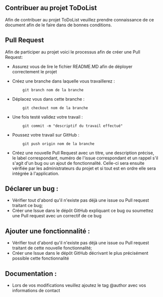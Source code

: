 ## Contribuer au projet ToDoList

Afin de contribuer au projet ToDoList veuillez prendre connaissance de ce document afin de le faire dans de bonnes conditions.

## Pull Request

Afin de participer au projet voici le processus afin de créer une Pull Request:

- Assurez vous de lire le fichier README.MD afin de déployer correctement le projet

- Créez une branche dans laquelle vous travaillerez :
```
        git branch nom de la branche
```
- Déplacez vous dans cette branche :
```
        git checkout nom de la branche
```
- Une fois testé validez votre travail :
```
        git commit -m "descriptif du travail effectué"
```
- Poussez votre travail sur GitHub :
```
        git push origin nom de la branche
```
- Créez une nouvelle Pull Request avec un titre, une description précise, le label correspondant, numéro de l'issue correspondant et un rappel s'il s'agit d'un bug ou un ajout de fonctionnalité. Celle-ci sera ensuite vérifiée par les administrateurs du projet et si tout est en ordre elle sera intégrée à l'application.

## Déclarer un bug :
 - Vérifier tout d'abord qu'il n'existe pas déjà une issue ou Pull request traitant ce bug;
 - Créer une Issue dans le dépôt GitHub expliquant ce bug ou soumettez une Pull request avec un correctif de ce bug

## Ajouter une fonctionnalité :
- Vérifier tout d'abord qu'il n'existe pas déjà une issue ou Pull request traitant de cette nouvelle fonctionnalité;
- Créer une Issue dans le dépôt GitHub décrivant le plus précisément possible cette fonctionnalité 

## Documentation :
- Lors de vos modifications veuillez ajoutez le tag @author avec vos informations de contact